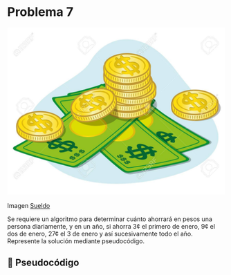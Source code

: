 # Problema 7
![problema1](../Imagenes/sueldo.png)

Imagen [Sueldo](https://th.bing.com/th/id/R.dbb383279d5aa8a4a43a695cb6ea8f0d?rik=%2bgZGY8QNC2CAKA&riu=http%3a%2f%2fwww.on-school.com%2fblog%2fwp-content%2fuploads%2f2019%2f11%2f75154480-675-5000-ilustraci%c3%b3n-que-representa-el-mont%c3%b3n-de-dinero-billetes-y-monedas-ideal-para-materiales-instituci1.jpg&ehk=4V1YTPYuKCvJxXT%2bajTkInP1JgK0fk4NDRXnlmmHEaY%3d&risl=&pid=ImgRaw&r=0)

Se requiere un algoritmo para determinar cuánto ahorrará en pesos una persona diariamente, y en un año, si ahorra 3¢ el primero de enero, 9¢ el dos de enero, 27¢ el 3 de enero y así sucesivamente todo el año. Represente la solución mediante pseudocódigo.

## 📝 Pseudocódigo
```